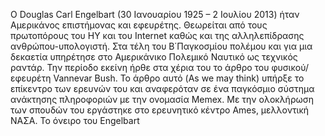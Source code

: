 Ο Douglas Carl Engelbart (30 Ιανουαρίου 1925 – 2 Ιουλίου 2013) ήταν Αμερικάνος επιστήμονας και εφευρέτης. Θεωρείται από τους πρωτοπόρους του ΗΥ και του Internet καθώς και της αλληλεπίδρασης ανθρώπου-υπολογιστή. Στα τέλη του Β΄Παγκοσμίου πολέμου και για μια δεκαετία υπηρέτησε στο Αμερικάνικο Πολεμικό Ναυτικό ως τεχνικός ραντάρ. Την περίοδο εκείνη ήρθε στα χέρια του το άρθρο του φυσικού/εφευρέτη Vannevar Bush. Το άρθρο αυτό (As we may think) υπήρξε το επίκεντρο των ερευνών του και αναφερόταν σε ένα παγκόσμιο σύστημα ανάκτησης πληροφοριών με την ονομασία Memex. Με την ολοκλήρωση των σπουδών του εργάστηκε στο ερευνητικό κέντρο Ames, μελλοντική ΝΑΣΑ. Το όνειρο του Engelbart          








